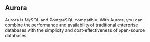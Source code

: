 
## Aurora
Aurora is MySQL and PostgreSQL compatible. With Aurora, you can combine the performance and availability of traditional enterprise databases with the simplicity and cost-effectiveness of open-source databases.